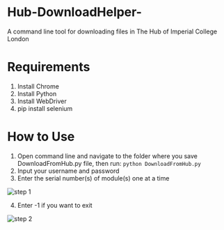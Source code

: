 # Hub-DownloadHelper-
A command line tool for downloading files in The Hub of Imperial College London 

# Requirements
1. Install Chrome
2. Install Python
3. Install WebDriver
4. pip install selenium


# How to Use
1. Open command line and navigate to the folder where you save DownloadFromHub.py file, then run:
```python DownloadFromHub.py```
2. Input your username and password
3. Enter the serial number(s) of module(s) one at a time 

![step 1](https://i.ibb.co/C1fWftx/1.png)

4. Enter -1 if you want to exit

![step 2](https://i.ibb.co/VwH2Wkc/2.png)

